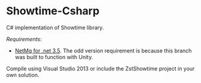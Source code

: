 Showtime-Csharp
===============

C# implementation of Showtime library.

*Requirements:*
- [NetMq for .net 3.5](https://github.com/Mystfit/netmq/tree/Net35Compat-BindRandom). The odd version requirement is because this branch was built to function with Unity.

Compile using Visual Studio 2013 or include the ZstShowtime project in your own solution. 
